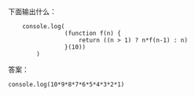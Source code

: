 
下面输出什么：

```
	console.log(
				(function f(n) {
					return ((n > 1) ? n*f(n-1) : n)
				}(10))
		)
```

答案：



```
console.log(10*9*8*7*6*5*4*3*2*1)
```